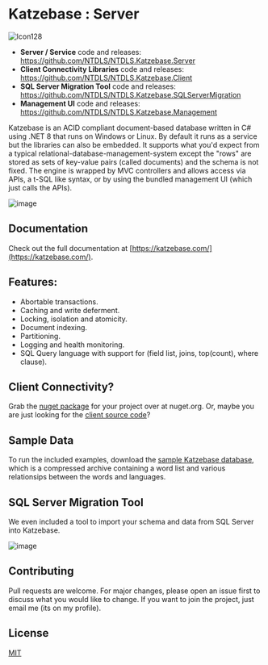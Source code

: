 # Katzebase : Server
![Icon128](https://github.com/NTDLS/NTDLS.Katzebase.Server/assets/11428567/36bf8f56-0500-41b4-93de-044a062b0911)

- **Server / Service** code and releases: https://github.com/NTDLS/NTDLS.Katzebase.Server
- **Client Connectivity Libraries** code and releases: https://github.com/NTDLS/NTDLS.Katzebase.Client
- **SQL Server Migration Tool** code and releases: https://github.com/NTDLS/NTDLS.Katzebase.SQLServerMigration
- **Management UI** code and releases: https://github.com/NTDLS/NTDLS.Katzebase.Management

Katzebase is an ACID compliant document-based database written in C# using .NET 8 that runs on Windows or Linux. By default it runs as a service but the libraries can also be embedded. It supports what you'd expect from a typical relational-database-management-system except the "rows" are stored as sets of key-value pairs (called documents) and the schema is not fixed. The engine is wrapped by MVC controllers and allows access via APIs, a t-SQL like syntax, or by using the bundled management UI (which just calls the APIs).

![image](https://github.com/NTDLS/Katzebase/assets/11428567/02899c13-1eab-4b86-8e3d-601efc2a419d)

## Documentation
Check out the full documentation at [https://katzebase.com/](https://katzebase.com/).


## Features:
- Abortable transactions.
- Caching and write deferment.
- Locking, isolation and atomicity.
- Document indexing.
- Partitioning.
- Logging and health monitoring.
- SQL Query language with support for (field list, joins, top(count), where clause).


## Client Connectivity?
Grab the [nuget package](https://www.nuget.org/packages/NTDLS.Katzebase.Client/) for your project over at nuget.org.
Or, maybe you are just looking for the [client source code](https://github.com/NTDLS/NTDLS.Katzebase.Client)?


## Sample Data
To run the included examples, download the [sample Katzebase database]( https://katzebase.com/Download/Katzebase.zip), which is a compressed archive containing a word list and various relationsips between the words and languages.


## SQL Server Migration Tool
We even included a tool to import your schema and data from SQL Server into Katzebase.


![image](https://github.com/NTDLS/NTDLS.Katzebase/assets/11428567/41959624-0254-4566-a495-05c72f4a3642)


## Contributing
Pull requests are welcome. For major changes, please open an issue first to discuss what you would like to change. If you want to join the project, just email me (its on my profile).

## License
[MIT](https://choosealicense.com/licenses/mit/)
